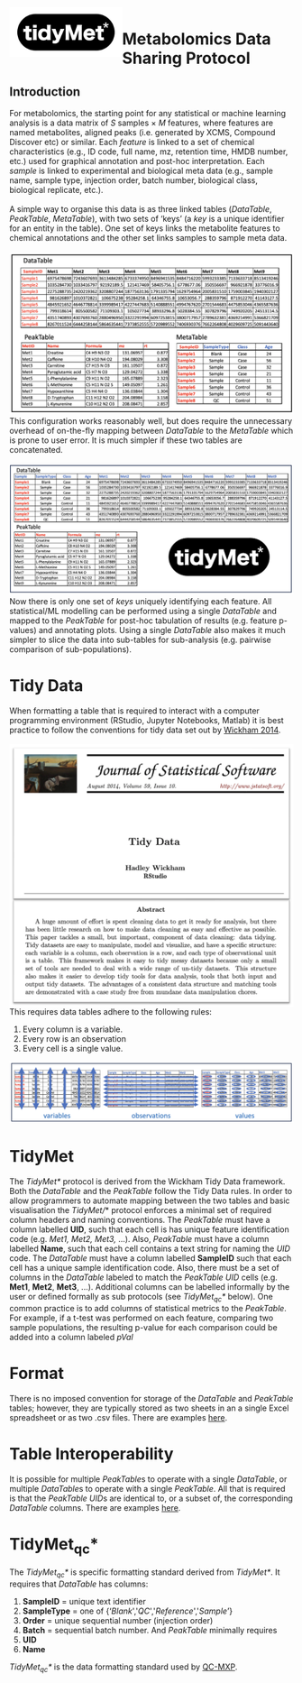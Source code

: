 <img src="res/TidyMet.png" width="200" style="float:left">

# Metabolomics Data Sharing Protocol

## Introduction
For metabolomics, the starting point for any statistical or machine learning analysis is a data matrix of *S* samples &#215; *M* features, where features are named metabolites, aligned peaks (i.e. generated by XCMS, Compound Discover etc) or similar. Each *feature* is linked to a set of chemical characteristics (e.g., ID code, full name, mz, retention time, HMDB number, etc.) used for graphical annotation and post-hoc interpretation. Each *sample* is linked to experimental and biological meta data (e.g., sample name, sample type, injection order, batch number, biological class, biological replicate, etc.). 
<br />
<br />
A simple way to organise this data is as three linked tables (*DataTable*, *PeakTable*, *MetaTable*), with two sets of ‘keys’ (a *key* is a unique identifier for an entity in the table). One set of keys links the metabolite features to chemical annotations and the other set links samples to sample meta data.
<br />
<br />
![Three table format](res/ThreeTables.png)
This configuration works reasonably well, but does require the unnecessary overhead of on-the-fly mapping between *DataTable* to the *MetaTable* which is prone to user error. It is much simpler if these two tables are concatenated.
<br />
<br />
![Two table format](res/TwoTables.png)
Now there is only one set of *keys* uniquely identifying each feature. All statistical/ML modelling can be performed using a single *DataTable* and mapped to the *PeakTable* for post-hoc tabulation of results (e.g. feature p-values) and annotating plots. Using a single *DataTable* also makes it much simpler to slice the data into sub-tables for sub-analysis (e.g. pairwise comparison of sub-populations).
# Tidy Data
When formatting a table that is required to interact with a  computer programming environment (RStudio, Jupyter Notebooks, Matlab) it is best practice to follow the conventions for tidy data set out by [Wickham 2014](https://www.jstatsoft.org/article/view/v059i10).
<br />
<br />
<img src="res/Wickham.png" width="600" style="float:left">
<br />
<br />
This requires data tables adhere to the following rules:
1. Every column is a variable.
2. Every row is an observation
3. Every cell is a single value.

![Tidy Rules](res/Tidy.png)

# TidyMet
The *TidyMet\** protocol is derived from the Wickham Tidy Data framework. Both the *DataTable* and the *PeakTable* follow the Tidy Data rules. In order to allow programmers to automate mapping between the two tables and basic visualisation the *TidyMet/** protocol enforces a minimal set of required column headers and naming conventions. The *PeakTable* must have a column labelled **UID**, such that each cell is has unique feature identification code (e.g. *Met1, Met2, Met3,* ...). Also, *PeakTable* must have a column labelled **Name**, such that each cell contains a text string for naming the *UID* code. The *DataTable* must have a column labelled **SampleID** such that each cell has a unique sample identification code. Also, there must be a set of columns in the *DataTable* labeled to match the *PeakTable* *UID* cells (e.g. **Met1**, **Met2**, **Met3**, ...). Additional columns can be labelled informally by the user or defined formally as sub protocols (see *TidyMet<sub>qc</sub>\** below). One common practice is to add columns of statistical metrics to the *PeakTable*. For example, if a t-test was performed on each feature, comparing two sample populations, the resulting p-value for each comparison could be added into a column labeled *pVal*
# Format
There is no imposed convention for storage of the *DataTable* and *PeakTable* tables; however, they are typically stored as two sheets in an a single Excel spreadsheet or as two .csv files. There are examples [here](\examples).
# Table Interoperability
It is possible for multiple *PeakTable*s to operate with a single *DataTable*, or multiple *DataTable*s to operate with a single *PeakTable*. All that is required is that the *PeakTable* *UID*s are identical to, or a subset of, the corresponding *DataTable* columns. There are examples [here](\examples).
# TidyMet<sub>qc</sub>\*
The *TidyMet<sub>qc</sub>\** is specific formatting standard derived from *TidyMet\**. It requires that *DataTable* has columns: 
1. **SampleID** = unique text identifier
2. **SampleType** = one of {‘*Blank*','*QC*','*Reference*','*Sample*’}
3. **Order** = unique sequential number (injection order) 
4. **Batch**  = sequential batch number. 
And *PeakTable* minimally requires 
1. **UID**
2. **Name**

*TidyMet<sub>qc</sub>\** is the data formatting standard used by [QC-MXP](www.qcmxp.org).
